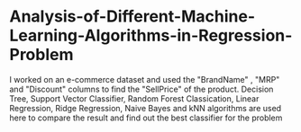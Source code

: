 # Analysis-of-Different-Machine-Learning-Algorithms-in-Regression-Problem

I worked on an e-commerce dataset and used the "BrandName" , "MRP" and "Discount" columns to find the "SellPrice" of the product.
Decision Tree, Support Vector Classifier, Random Forest Classication, Linear Regression, Ridge Regression, Naive Bayes and kNN algorithms are used here to compare the result and find out the best classifier for the problem
